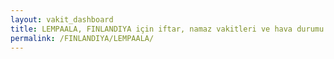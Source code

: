 ```yaml
---
layout: vakit_dashboard
title: LEMPAALA, FINLANDIYA için iftar, namaz vakitleri ve hava durumu - ilçe/eyalet seç
permalink: /FINLANDIYA/LEMPAALA/
---
```


<script type="text/javascript">
  var GLOBAL_COUNTRY = 'FINLANDIYA';
  var GLOBAL_CITY = 'LEMPAALA';
  var GLOBAL_STATE = '';
  var lat = 72;
  var lon = 21;
</script>
